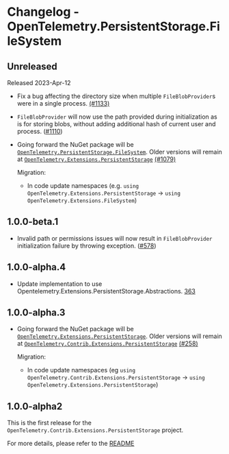 # Changelog - OpenTelemetry.PersistentStorage.FileSystem

## Unreleased

Released 2023-Apr-12

* Fix a bug affecting the directory size when multiple `FileBlobProvider`s
  were in a single process. [(#1133)](https://github.com/open-telemetry/opentelemetry-dotnet-contrib/pull/1133)

* `FileBlobProvider` will now use the path provided during initialization as is
  for storing blobs, without adding additional hash of current user and process.
([#1110](https://github.com/open-telemetry/opentelemetry-dotnet-contrib/pull/1110))

* Going forward the NuGet package will be
  [`OpenTelemetry.PersistentStorage.FileSystem`](https://www.nuget.org/packages/OpenTelemetry.Extensions.FileSystem).
  Older versions will remain at
  [`OpenTelemetry.Extensions.PersistentStorage`](https://www.nuget.org/packages/OpenTelemetry.Extensions.PersistentStorage)
  [(#1079)](https://github.com/open-telemetry/opentelemetry-dotnet-contrib/pull/1079)

  Migration:

  * In code update namespaces (e.g. `using
    OpenTelemetry.Extensions.PersistentStorage` -> `using
    OpenTelemetry.Extensions.FileSystem`)

## 1.0.0-beta.1

* Invalid path or permissions issues will now result in `FileBlobProvider`
  initialization failure by throwing exception.
  ([#578](https://github.com/open-telemetry/opentelemetry-dotnet-contrib/pull/578))

## 1.0.0-alpha.4

* Update implementation to use
  Opentelemetry.Extensions.PersistentStorage.Abstractions.
  [363](https://github.com/open-telemetry/opentelemetry-dotnet-contrib/pull/363)

## 1.0.0-alpha.3

* Going forward the NuGet package will be
  [`OpenTelemetry.Extensions.PersistentStorage`](https://www.nuget.org/packages/OpenTelemetry.Extensions.PersistentStorage).
  Older versions will remain at
  [`OpenTelemetry.Contrib.Extensions.PersistentStorage`](https://www.nuget.org/packages/OpenTelemetry.Contrib.Extensions.PersistentStorage)
  [(#258)](https://github.com/open-telemetry/opentelemetry-dotnet-contrib/pull/258)

  Migration:

  * In code update namespaces (eg `using
    OpenTelemetry.Contrib.Extensions.PersistentStorage` -> `using
    OpenTelemetry.Extensions.PersistentStorage`)

## 1.0.0-alpha2

This is the first release for the
`OpenTelemetry.Contrib.Extensions.PersistentStorage` project.

For more details, please refer to the [README](README.md)
